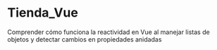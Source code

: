 # Tienda_Vue
Comprender cómo funciona la reactividad en Vue al manejar listas de objetos y detectar cambios en propiedades anidadas
